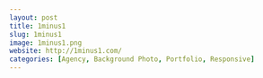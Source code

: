 ```yaml
---
layout: post
title: 1minus1
slug: 1minus1
image: 1minus1.png
website: http://1minus1.com/
categories: [Agency, Background Photo, Portfolio, Responsive]
---
```

